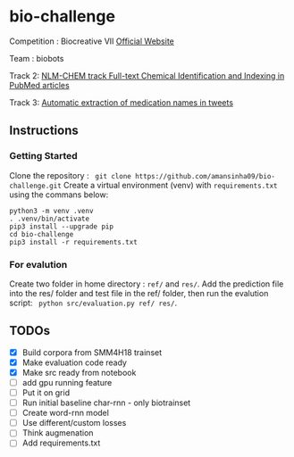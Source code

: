 # bio-challenge
Competition :  Biocreative VII [Official Website](https://biocreative.bioinformatics.udel.edu/tasks/biocreative-vii/)

Team : biobots

Track 2: [NLM-CHEM track Full-text Chemical Identification and Indexing in PubMed articles](https://biocreative.bioinformatics.udel.edu/tasks/biocreative-vii/track-2/)

Track 3: [Automatic extraction of medication names in tweets](https://biocreative.bioinformatics.udel.edu/tasks/biocreative-vii/track-3/)

## Instructions

### Getting Started 

Clone the repository : ``` git clone https://github.com/amansinha09/bio-challenge.git```
Create a virtual environment (venv) with ```requirements.txt``` using the commans below:

```
python3 -m venv .venv
. .venv/bin/activate
pip3 install --upgrade pip
cd bio-challenge
pip3 install -r requirements.txt

```

### For evalution

Create two folder in home directory : ```ref/``` and ```res/```. Add the prediction file into the res/ folder and test file in the ref/ folder, then run the evalution script: ``` python src/evaluation.py ref/ res/```.




## TODOs

- [x] Build corpora from SMM4H18 trainset
- [x] Make evaluation code ready
- [x] Make src ready from notebook
- [ ] add gpu running feature
- [ ] Put it on grid
- [ ] Run initial baseline char-rnn - only biotrainset
- [ ] Create word-rnn model 
- [ ] Use different/custom losses
- [ ] Think augmenation
- [ ] Add requirements.txt
